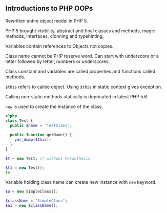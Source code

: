 ## Introductions to PHP OOPs
Rewritten entire object model in PHP 5.

PHP 5 brought visibility, abstract and final classes and methods, magic methods, interfaces, clonning and typehinting.

Variables contain references to Objects not copies.

Class name cannot be PHP reserve word. Can start with underscore or a letter followed by letter, numbers or underscores.

Class constant and variables are called properties and functions called methods.

```$this``` refers to callee object. Using ```$this``` in static context gives exception.

Calling non-static methods statically is depricated in latest PHP 5.6.

```new``` is used to create the instance of the class.

```php
<?php
class Test {
  public $name = "TestClass";
  
  public function getName() {
    var_dump($this);
  }
}

$t = new Test; // without Paranthesis

$t1 = new Test();
?>
```

Variable holding class name can create new instance with ```new``` keyword.

```php
$a = new SimpleClass();

$className = "SimpleClass";
$a1 = new $className();
```

